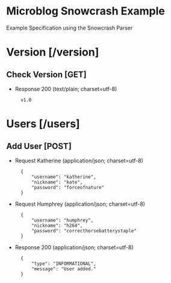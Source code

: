 # Microblog Snowcrash Example
Example Specification using the Snowcrash Parser

# Version [/version]

## Check Version [GET]
+ Response 200 (text/plain; charset=utf-8)

        v1.0

# Users [/users]

## Add User [POST]
+ Request Katherine (application/json; charset=utf-8)

        {
            "username": "katherine",
            "nickname": "kate",
            "password": "forceofnature"
        }

+ Request Humphrey (application/json; charset=utf-8)

        {
            "username": "humphrey",
            "nickname": "h264",
            "password": "correcthorsebatterystaple"
        }

+ Response 200 (application/json; charset=utf-8)

        {
            "type": "INFORMATIONAL",
            "message": "User added."
        }